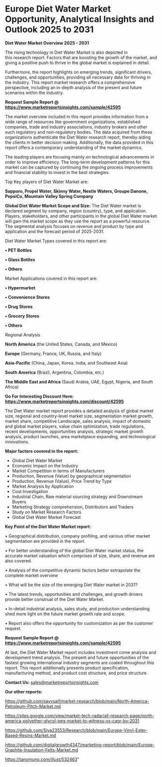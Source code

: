 # Europe Diet Water Market Opportunity, Analytical Insights and Outlook 2025 to 2031

<Strong> Diet Water Market Overview 2025 - 2031</strong>

The rising technology in Diet Water Market is also depicted in this research report. Factors that are boosting the growth of the market, and giving a positive push to thrive in the global market is explained in detail.

Furthermore, the report highlights on emerging trends, significant drivers, challenges, and opportunities, providing all necessary data for thriving in the industry. This report market research offers a comprehensive perspective, including an in-depth analysis of the present and future scenarios within the industry.

<strong>Request Sample Report @ <a href=https://www.marketreportsinsights.com/sample/42595>https://www.marketreportsinsights.com/sample/42595</a></strong>

The market overview included in this report provides information from a wide range of resources like government organizations, established companies, trade and industry associations, industry brokers and other such regulatory and non-regulatory bodies. The data acquired from these organizations authenticate the Diet Water research report, thereby aiding the clients in better decision making. Additionally, the data provided in this report offers a contemporary understanding of the market dynamics.

The leading players are focusing mainly on technological advancements in order to improve efficiency. The long-term development patterns for this market can be captured by continuing the ongoing process improvements and financial stability to invest in the best strategies.

Top Key players of Diet Water Market are:

<strong>Sapporo, Propel Water, Skinny Water, Nestle Waters, Groupe Danone, PepsiCo, Mountain Valley Spring Company</strong>

<strong><b>Global Diet Water Market Scope and Size:</b></strong>
The Diet Water market is declared segment by company, region (country), type, and application. Players, stakeholders, and other participants in the global Diet Water market will gain the market scope as they use the report as a powerful resource. The segmental analysis focuses on revenue and product by type and application and the forecast period of 2025-2031.

Diet Water Market Types covered in this report are:

<strong>•  PET Bottles

•  Glass Bottles

•  Others</strong>

Market Applications covered in this report are:

<strong>•  Hypermarket

•  Convenience Stores

•  Drug Stores

•  Grocery Stores

•  Others</strong> 

Regional Analysis

<strong>North America</strong> (the United States, Canada, and Mexico)

<strong>Europe</strong> (Germany, France, UK, Russia, and Italy)

<strong>Asia-Pacific</strong> (China, Japan, Korea, India, and Southeast Asia)

<strong>South America</strong> (Brazil, Argentina, Colombia, etc.)

<strong>The Middle East and Africa</strong> (Saudi Arabia, UAE, Egypt, Nigeria, and South Africa)

<strong>Go For Interesting Discount Here: <a href=https://www.marketreportsinsights.com/discount/42595>https://www.marketreportsinsights.com/discount/42595</a></strong>

The Diet Water market report provides a detailed analysis of global market size, regional and country-level market size, segmentation market growth, market share, competitive Landscape, sales analysis, impact of domestic and global market players, value chain optimization, trade regulations, recent developments, opportunities analysis, strategic market growth analysis, product launches, area marketplace expanding, and technological innovations.

<strong><b>Major factors covered in the report:</b></strong>
<ul>
  <li>Global Diet Water Market </li>
  <li>Economic Impact on the Industry</li>
  <li>Market Competition in terms of Manufacturers</li>
  <li>Production, Revenue (Value) by geographical segmentation</li>
  <li>Production, Revenue (Value), Price Trend by Type</li>
  <li>Market Analysis by Application</li>
  <li>Cost Investigation</li>
  <li>Industrial Chain, Raw material sourcing strategy and Downstream Buyers</li>
  <li>Marketing Strategy comprehension, Distributors and Traders</li>
  <li>Study on Market Research Factors</li>
  <li>Global Diet Water Market Forecast</li>
</ul>

<strong><b>Key Point of the Diet Water Market report:</b></strong>

• Geographical distribution, company profiling, and various other market segmentation are provided in the report.

• For better understanding of the global Diet Water market status, the accurate market valuation which comprises of size, share, and revenue are also covered.

• Analysis of the competitive dynamic factors better extrapolate the complete market overview

• What will be the size of the emerging Diet Water market in 2031?

• The latest trends, opportunities and challenges, and growth drivers provide better construal of the Diet Water Market.

• In-detail industrial analysis, sales study, and production understanding shed more light on the future market growth rate and scope.

• Report also offers the opportunity for customization as per the customer request.

<strong>Request Sample Report @ <a href=https://www.marketreportsinsights.com/sample/42595>https://www.marketreportsinsights.com/sample/42595</a></strong>

At last, the Diet Water Market report includes investment come analysis and development trend analysis. The present and future opportunities of the fastest growing international industry segments are coated throughout this report. This report additionally presents product specification, manufacturing method, and product cost structure, and price structure.

<strong>Contact Us:</strong>
sales@marketreportsinsights.com

<strong>Our other reports:</strong>

<a href=https://github.com/sayysaif/market-research/blob/main/North-America-Petroleum-Pitch-Market.md>https://github.com/sayysaif/market-research/blob/main/North-America-Petroleum-Pitch-Market.md</a>

<a href=https://sites.google.com/view/market-tech-radar/all-research-page/north-america-polyether-glycol-peg-market-to-witness-xx-cagr-by-2031>https://sites.google.com/view/market-tech-radar/all-research-page/north-america-polyether-glycol-peg-market-to-witness-xx-cagr-by-2031</a>

<a href=https://github.com/Siya23553/Research/blob/main/Europe-Vinyl-Ester-Based-Resins-Market.md>https://github.com/Siya23553/Research/blob/main/Europe-Vinyl-Ester-Based-Resins-Market.md</a>

<a href=https://github.com/digitalgrowth4347/marketing-report/blob/main/Europe-Graphite-Insulation-Felts-Market.md>https://github.com/digitalgrowth4347/marketing-report/blob/main/Europe-Graphite-Insulation-Felts-Market.md</a>

<a href=https://tanomuno.com/illust/532463>https://tanomuno.com/illust/532463</a>"
